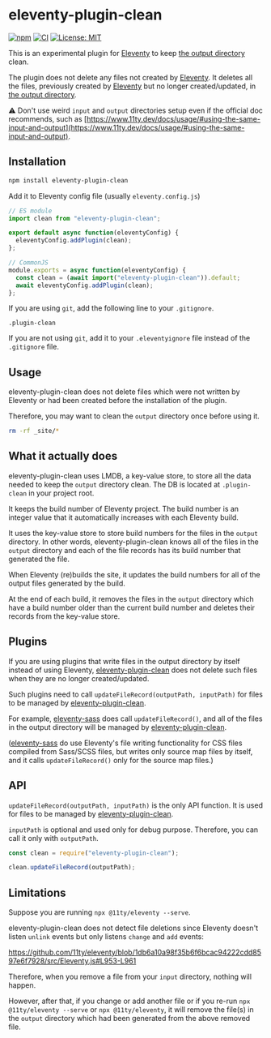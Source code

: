 # eleventy-plugin-clean
[![npm](https://img.shields.io/npm/v/eleventy-plugin-clean)](https://www.npmjs.com/package/eleventy-plugin-clean)
[![CI](https://github.com/kentaroi/eleventy-plugin-clean/workflows/CI/badge.svg?branch=main)](https://github.com/kentaroi/eleventy-plugin-clean/actions?query=branch%3Amain+workflow%3ACI)
[![License: MIT](https://img.shields.io/badge/License-MIT-blue.svg)](https://github.com/kentaroi/eleventy-plugin-clean/blob/main/LICENSE)

This is an experimental plugin for [Eleventy](https://github.com/11ty/eleventy) to keep [the output directory](https://www.11ty.dev/docs/config/#output-directory) clean.

The plugin does not delete any files not created by [Eleventy](https://github.com/11ty/eleventy). It deletes all the files, previously created by [Eleventy](https://github.com/11ty/eleventy) but no longer created/updated, in [the output directory](https://www.11ty.dev/docs/config/#output-directory).

⚠️ Don't use weird `input` and `output` directories setup even if the official doc recommends, such as
[https://www.11ty.dev/docs/usage/#using-the-same-input-and-output](https://www.11ty.dev/docs/usage/#using-the-same-input-and-output).

## Installation

```bash
npm install eleventy-plugin-clean
```

Add it to Eleventy config file (usually `eleventy.config.js`)

```javascript
// ES module
import clean from "eleventy-plugin-clean";

export default async function(eleventyConfig) {
  eleventyConfig.addPlugin(clean);
};
```

```javascript
// CommonJS
module.exports = async function(eleventyConfig) {
  const clean = (await import("eleventy-plugin-clean")).default;
  await eleventyConfig.addPlugin(clean);
};
```

If you are using `git`, add the following line to your `.gitignore`.
```gitignore
.plugin-clean
```

If you are not using `git`, add it to your `.eleventyignore` file instead of the `.gitignore` file.

## Usage

eleventy-plugin-clean does not delete files which were not written by Eleventy or had been created before the installation of the plugin.

Therefore, you may want to clean the `output` directory once before using it.
```bash
rm -rf _site/*
```

## What it actually does

eleventy-plugin-clean uses LMDB, a key-value store, to store all the data needed to keep the `output` directory clean. The DB is located at `.plugin-clean` in your project root.

It keeps the build number of Eleventy project.
The build number is an integer value that it automatically increases with each Eleventy build.

It uses the key-value store to store build numbers for the files in the `output` directory.
In other words, eleventy-plugin-clean knows all of the files in the `output` directory and each of the file records has its build number that generated the file.

When Eleventy (re)builds the site, it updates the build numbers for all of the output files generated by the build.

At the end of each build, it removes the files in the `output` directory which have a build number older than the current build number and deletes their records from the key-value store.

## Plugins

If you are using plugins that write files in the output directory by itself instead of using Eleventy, [eleventy-plugin-clean](https://github.com/kentaroi/eleventy-plugin-clean) does not delete such files when they are no longer created/updated.

Such plugins need to call `updateFileRecord(outputPath, inputPath)` for files to be managed by [eleventy-plugin-clean](https://github.com/kentaroi/eleventy-plugin-clean).

For example, [eleventy-sass](https://github.com/kentaroi/eleventy-sass) does call `updateFileRecord()`, and all of the files in the output directory will be managed by [eleventy-plugin-clean](https://github.com/kentaroi/eleventy-plugin-clean).

([eleventy-sass](https://github.com/kentaroi/eleventy-sass) do use Eleventy's file writing functionality for CSS files compiled from Sass/SCSS files, but writes only source map files by itself, and it calls `updateFileRecord()` only for the source map files.)

## API
`updateFileRecord(outputPath, inputPath)` is the only API function. It is used for files to be managed by [eleventy-plugin-clean](https://github.com/kentaroi/eleventy-plugin-clean).

`inputPath` is optional and used only for debug purpose. Therefore, you can call it only with `outputPath`.

```javascript
const clean = require("eleventy-plugin-clean");

clean.updateFileRecord(outputPath);
```

## Limitations

Suppose you are running `npx @11ty/eleventy --serve`.

eleventy-plugin-clean does not detect file deletions since Eleventy doesn't listen `unlink` events but only listens `change` and `add` events:

https://github.com/11ty/eleventy/blob/1db6a10a98f35b6f6bcac94222cdd8597e6f7928/src/Eleventy.js#L953-L961

Therefore, when you remove a file from your `input` directory, nothing will happen.

However, after that, if you change or add another file or if you re-run `npx @11ty/eleventy --serve` or `npx @11ty/eleventy`, it will remove the file(s) in the `output` directory which had been generated from the above removed file.
